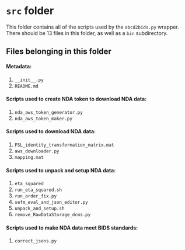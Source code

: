 # `src` folder

This folder contains all of the scripts used by the `abcd2bids.py` wrapper. There should be 13 files in this folder, as well as a `bin` subdirectory.

## Files belonging in this folder

#### Metadata:
1. `__init__.py`
1. `README.md`

#### Scripts used to create NDA token to download NDA data:
1. `nda_aws_token_generator.py`
1. `nda_aws_token_maker.py`

#### Scripts used to download NDA data:
1. `FSL_identity_transformation_matrix.mat`
1. `aws_downloader.py`
1. `mapping.mat`

#### Scripts used to unpack and setup NDA data:
1. `eta_squared`
1. `run_eta_squared.sh`
1. `run_order_fix.py`
1. `sefm_eval_and_json_editor.py`
1. `unpack_and_setup.sh`
2. `remove_RawDataStorage_dcms.py`

#### Scripts used to make NDA data meet BIDS standards:
1. `correct_jsons.py`
